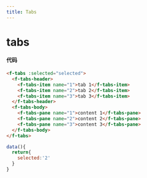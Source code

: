 ```yaml
---
title: Tabs
---
```


# tabs

<ClientOnly>

<tabs-demos></tabs-demos>

</ClientOnly>

#### 代码

```html
<f-tabs :selected="selected">
  <f-tabs-header>
    <f-tabs-item name="1">tab 1</f-tabs-item>
    <f-tabs-item name="2">tab 2</f-tabs-item>
    <f-tabs-item name="3">tab 3</f-tabs-item>
  </f-tabs-header>
  <f-tabs-body>
    <f-tabs-pane name="1">content 1</f-tabs-pane>
    <f-tabs-pane name="2">content 2</f-tabs-pane>
    <f-tabs-pane name="3">content 3</f-tabs-pane>
  </f-tabs-body>
</f-tabs>
```

```js
data(){
  return{
    selected:'2'
  }
}
```
